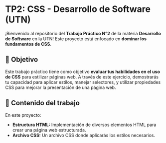 # TP2: CSS - Desarrollo de Software (UTN)

¡Bienvenido al repositorio del **Trabajo Práctico N°2** de la materia **Desarrollo de Software** en la UTN! Este proyecto está enfocado en **dominar los fundamentos de CSS**.

## 📌 Objetivo

Este trabajo práctico tiene como objetivo **evaluar tus habilidades en el uso de CSS** para estilizar páginas web. A través de este ejercicio, demostrarás tu capacidad para aplicar estilos, manejar selectores, y utilizar propiedades CSS para mejorar la presentación de una página web.

## 📂 Contenido del trabajo

En este proyecto:

- **Estructura HTML:** Implementación de diversos elementos HTML para crear una página web estructurada.
- **Archivo CSS:** Un archivo CSS donde aplicarás los estilos necesarios.
